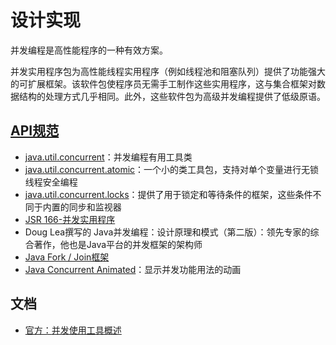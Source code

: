 #   设计实现

并发编程是高性能程序的一种有效方案。

并发实用程序包为高性能线程实用程序（例如线程池和阻塞队列）提供了功能强大的可扩展框架。该软件包使程序员无需手工制作这些实用程序，这与集合框架对数据结构的处理方式几乎相同。此外，这些软件包为高级并发编程提供了低级原语。

##  [API规范](https://docs.oracle.com/javase/8/docs/technotes/guides/concurrency/index.html)
-   [java.util.concurrent](111x.md)：并发编程有用工具类
-   [java.util.concurrent.atomic](112x.md)：一个小的类工具包，支持对单个变量进行无锁线程安全编程
-   [java.util.concurrent.locks](113x.md)：提供了用于锁定和等待条件的框架，这些条件不同于内置的同步和监视器
-   [JSR 166-并发实用程序](https://jcp.org/en/jsr/detail?id=166)
-   Doug Lea撰写的 Java并发编程：设计原理和模式（第二版）：领先专家的综合著作，他也是Java平台的并发框架的架构师
-   [Java Fork / Join框架](http://gee.cs.oswego.edu/dl/papers/fj.pdf)
-   [Java Concurrent Animated](https://sourceforge.net/projects/javaconcurrenta/)：显示并发功能用法的动画

##  文档

-   [官方：](https://docs.oracle.com/javase/8/docs/technotes/guides/concurrency/overview.html)[并发使用工具概述](110x.md)




